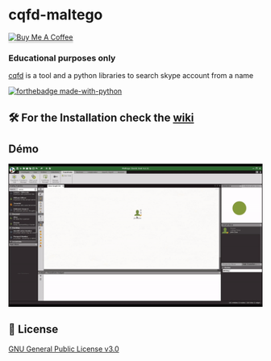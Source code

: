 # cqfd-maltego
<a href="https://www.buymeacoffee.com/megadose" target="_blank"><img src="https://www.buymeacoffee.com/assets/img/custom_images/orange_img.png" alt="Buy Me A Coffee" style="height: 41px !important;width: 174px !important;box-shadow: 0px 3px 2px 0px rgba(190, 190, 190, 0.5) !important;-webkit-box-shadow: 0px 3px 2px 0px rgba(190, 190, 190, 0.5) !important;" ></a>
### Educational purposes only
[cqfd](https://github.com/cqfd/keskivonfer) is a tool and a python libraries to search skype account from a name

[![forthebadge made-with-python](http://ForTheBadge.com/images/badges/made-with-python.svg)](https://www.python.org/)  

## 🛠️ For the Installation check the [wiki](https://github.com/megadose/cqfd-maltego/wiki/Installation)  
## Démo  
![](demo.gif)
## 📝 License
[GNU General Public License v3.0](https://www.gnu.org/licenses/gpl-3.0.fr.html)
